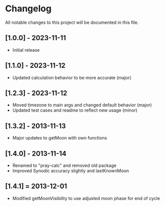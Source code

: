 # Changelog

All notable changes to this project will be documented in this file.

## [1.0.0] - 2023-11-11

- Initial release

## [1.1.0] - 2023-11-12

- Updated calculation behavior to be more accurate (major)

## [1.2.3] - 2023-11-12

- Moved timezone to main args and changed default behavior (major)
- Updated test cases and readme to reflect new usage (minor)

## [1.3.2] - 2013-11-13

- Major updates to getMoon with own functions

## [1.4.0] - 2013-11-14

- Renamed to "pray-calc" and removed old package
- Improved Synodic accuracy slightly and lastKnownMoon

## [1.4.1] = 2013-12-01
- Modified getMoonVisibility to use adjusted moon phase for end of cycle
